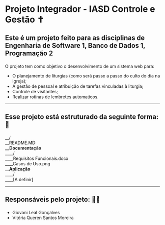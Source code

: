 <h1>Projeto Integrador - IASD Controle e Gestão ✝️</h1> 

<h2><p>Este é um projeto feito para as disciplinas de <b>Engenharia de Software 1, Banco de Dados 1, Programação 2</b></p></h2>

O projeto tem como objetivo o desenvolvimento de um sistema web para:
* O planejamento de liturgias (como será passo a passo do culto do dia na igreja); 
* A gestão de pessoal e atribuição de tarefas vinculadas à liturgia;
* Controle de visitantes;
* Realizar rotinas de lembretes automaticos.

<hr>
<h2><p>Esse projeto está estruturado da seguinte forma: 🧱</p></h2> 
__/<br>
__README.MD<br>
<b>__Documentação</b><br>
____/<br>
____Requisitos Funcionais.docx<br>
____Casos de Uso.png<br>
<b>__Aplicação</b><br>
____/<br>
____[A definir]<br>
<hr>
<h2><p>Responsáveis pelo projeto: 👫🏽</p></h2> 

* Giovani Leal Gonçalves
* Vitória Queren Santos Moreira
